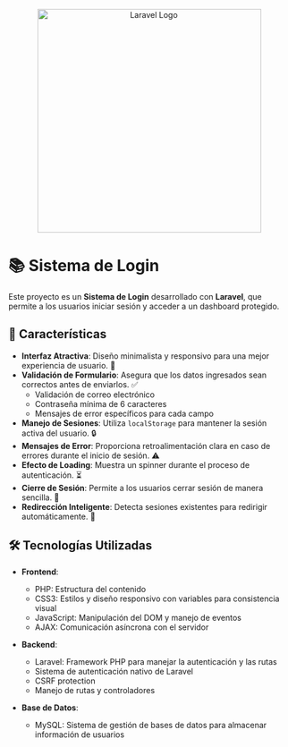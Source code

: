 <p align="center"><a href="https://laravel.com" target="_blank"><img src="https://raw.githubusercontent.com/laravel/art/master/logo-lockup/5%20SVG/2%20CMYK/1%20Full%20Color/laravel-logolockup-cmyk-red.svg" width="400" alt="Laravel Logo"></a></p>

# 📚 Sistema de Login
Este proyecto es un **Sistema de Login** desarrollado con **Laravel**, que permite a los usuarios iniciar sesión y acceder a un dashboard protegido.

## 🚀 Características

- **Interfaz Atractiva**: Diseño minimalista y responsivo para una mejor experiencia de usuario. 🎨
- **Validación de Formulario**: Asegura que los datos ingresados sean correctos antes de enviarlos. ✅
  - Validación de correo electrónico
  - Contraseña mínima de 6 caracteres
  - Mensajes de error específicos para cada campo
- **Manejo de Sesiones**: Utiliza `localStorage` para mantener la sesión activa del usuario. 🔒
- **Mensajes de Error**: Proporciona retroalimentación clara en caso de errores durante el inicio de sesión. ⚠️
- **Efecto de Loading**: Muestra un spinner durante el proceso de autenticación. ⏳
- **Cierre de Sesión**: Permite a los usuarios cerrar sesión de manera sencilla. 🚪
- **Redirección Inteligente**: Detecta sesiones existentes para redirigir automáticamente. 🔄

## 🛠️ Tecnologías Utilizadas

- **Frontend**:
  - PHP: Estructura del contenido
  - CSS3: Estilos y diseño responsivo con variables para consistencia visual
  - JavaScript: Manipulación del DOM y manejo de eventos
  - AJAX: Comunicación asíncrona con el servidor

- **Backend**:
  - Laravel: Framework PHP para manejar la autenticación y las rutas
  - Sistema de autenticación nativo de Laravel
  - CSRF protection
  - Manejo de rutas y controladores

- **Base de Datos**:
  - MySQL: Sistema de gestión de bases de datos para almacenar información de usuarios
